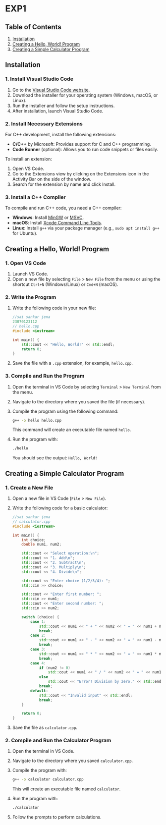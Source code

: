 # EXP1


## Table of Contents

1. [Installation](#installation)
2. [Creating a Hello, World! Program](#creating-a-hello-world-program)
3. [Creating a Simple Calculator Program](#creating-a-simple-calculator-program)


## Installation

### 1. Install Visual Studio Code

1. Go to the [Visual Studio Code website](https://code.visualstudio.com/).
2. Download the installer for your operating system (Windows, macOS, or Linux).
3. Run the installer and follow the setup instructions.
4. After installation, launch Visual Studio Code.

### 2. Install Necessary Extensions

For C++ development, install the following extensions:
- **C/C++** by Microsoft: Provides support for C and C++ programming.
- **Code Runner** (optional): Allows you to run code snippets or files easily.

To install an extension:
1. Open VS Code.
2. Go to the Extensions view by clicking on the Extensions icon in the Activity Bar on the side of the window.
3. Search for the extension by name and click Install.

### 3. Install a C++ Compiler

To compile and run C++ code, you need a C++ compiler:
- **Windows**: Install [MinGW](https://sourceforge.net/projects/mingw/) or [MSVC](https://visualstudio.microsoft.com/visual-cpp-build-tools/).
- **macOS**: Install [Xcode Command Line Tools](https://developer.apple.com/xcode/features/).
- **Linux**: Install `g++` via your package manager (e.g., `sudo apt install g++` for Ubuntu).

## Creating a Hello, World! Program

### 1. Open VS Code

1. Launch VS Code.
2. Open a new file by selecting `File` > `New File` from the menu or using the shortcut `Ctrl+N` (Windows/Linux) or `Cmd+N` (macOS).

### 2. Write the Program

1. Write the following code in your new file:

   ```cpp
   //sai sankar jena
   23070123112
   // hello.cpp
   #include <iostream>

   int main() {
       std::cout << "Hello, World!" << std::endl;
       return 0;
   }
   ```

2. Save the file with a `.cpp` extension, for example, `hello.cpp`.

### 3. Compile and Run the Program

1. Open the terminal in VS Code by selecting `Terminal` > `New Terminal` from the menu.
2. Navigate to the directory where you saved the file (if necessary).
3. Compile the program using the following command:

   ```bash
   g++ -o hello hello.cpp
   ```

   This command will create an executable file named `hello`.

4. Run the program with:

   ```bash
   ./hello
   ```

   You should see the output: `Hello, World!`

## Creating a Simple Calculator Program

### 1. Create a New File

1. Open a new file in VS Code (`File` > `New File`).
2. Write the following code for a basic calculator:

   ```cpp
   //sai sankar jena
   // calculator.cpp
   #include <iostream>

   int main() {
       int choice;
       double num1, num2;

       std::cout << "Select operation:\n";
       std::cout << "1. Add\n";
       std::cout << "2. Subtract\n";
       std::cout << "3. Multiply\n";
       std::cout << "4. Divide\n";

       std::cout << "Enter choice (1/2/3/4): ";
       std::cin >> choice;

       std::cout << "Enter first number: ";
       std::cin >> num1;
       std::cout << "Enter second number: ";
       std::cin >> num2;

       switch (choice) {
           case 1:
               std::cout << num1 << " + " << num2 << " = " << num1 + num2 << std::endl;
               break;
           case 2:
               std::cout << num1 << " - " << num2 << " = " << num1 - num2 << std::endl;
               break;
           case 3:
               std::cout << num1 << " * " << num2 << " = " << num1 * num2 << std::endl;
               break;
           case 4:
               if (num2 != 0)
                   std::cout << num1 << " / " << num2 << " = " << num1 / num2 << std::endl;
               else
                   std::cout << "Error! Division by zero." << std::endl;
               break;
           default:
               std::cout << "Invalid input" << std::endl;
               break;
       }

       return 0;
   }
   ```

3. Save the file as `calculator.cpp`.

### 2. Compile and Run the Calculator Program

1. Open the terminal in VS Code.
2. Navigate to the directory where you saved `calculator.cpp`.
3. Compile the program with:

   ```bash
   g++ -o calculator calculator.cpp
   ```

   This will create an executable file named `calculator`.

4. Run the program with:

   ```bash
   ./calculator
   ```

5. Follow the prompts to perform calculations.

